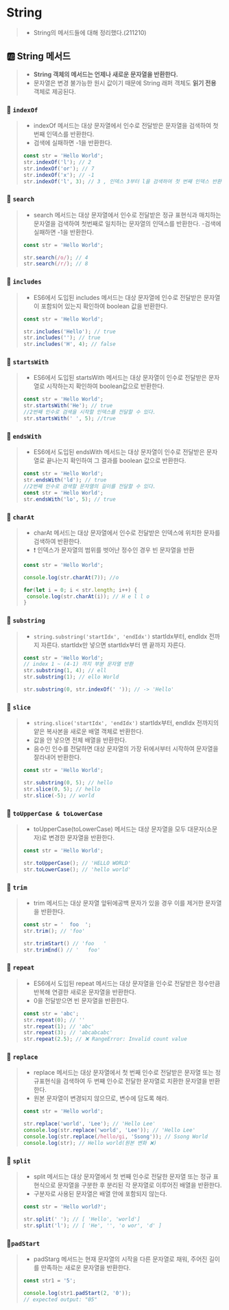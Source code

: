 # String
> - String의 메서드들에 대해 정리했다.(211210)

## 🆎 String 메서드
> - **String 객체의 메서드는 언제나 새로운 문자열을 반환한다.** 
> - 문자열은 변경 불가능한 원시 값이기 때문에 String 래퍼 객체도 **읽기 전용** 객체로 제공된다. 

### 📍 `indexOf`
> -  indexOf 메서드는 대상 문자열에서 인수로 전달받은 문자열을 검색하여 첫 번째 인덱스를 반환한다. 
> - 검색에 실패하면 -1을 반환한다.
>```js
>const str = 'Hello World';
>str.indexOf('l'); // 2
>str.indexOf('or'); // 7
>str.indexOf('x'); // -1
>str.indexOf('l', 3); // 3 , 인덱스 3부터 l을 검색하여 첫 번째 인덱스 반환
>```

### 📍 `search`
> - search 메서드는 대상 문자열에서 인수로 전달받은 정규 표현식과 매치하는 문자열을 검색하여 첫번째로 일치하는 문자열의 인덱스를 반환한다. 
> -검색에 실패하면 -1을 반환한다.
>```js
>const str = 'Hello World';
>
>str.search(/o/); // 4
>str.search(/r/); // 8
>```

### 📍 `includes`
> - ES6에서 도입된 includes 메서드는 대상 문자열에 인수로 전달받은 문자열이 포함되어 있는지 확인하여 boolean 값을 반환한다.
>```js
>const str = 'Hello World';
>
>str.includes('Hello'); // true
>str.includes(''); // true
>str.includes('H', 4); // false
>```

### 📍 `startsWith`
> - ES6에서 도입된 startsWith 메서드는 대상 문자열이 인수로 전달받은 문자열로 시작하는지 확인하여 boolean값으로 반환한다.
>```js
>const str = 'Hello World';
>str.startsWith('He'); // true
>//2번째 인수로 검색을 시작할 인덱스를 전달할 수 있다.
>str.startsWith(' ', 5); //true
>```

### 📍 `endsWith`
> - ES6에서 도입된 endsWith 메서드는 대상 문자열이 인수로 전달받은 문자열로 끝나는지 확인하여 그 결과를 boolean 값으로 반환한다.
>```js
>const str = 'Hello World';
>str.endsWith('ld'); // true
>//2번째 인수로 검색할 문자열의 길이를 전달할 수 있다.
>const str = 'Hello World';
>str.endsWith('lo', 5); // true
>```

### 📍 `charAt`
> - charAt 메서드는 대상 문자열에서 인수로 전달받은 인덱스에 위치한 문자를 검색하여 반환한다.
> - ❗ 인덱스가 문자열의 범위를 벗어난 정수인 경우 빈 문자열을 반환
>```js
>const str = 'Hello World';
>
>console.log(str.charAt(7)); //o
>
>for(let i = 0; i < str.length; i++) {
>  console.log(str.charAt(i)); // H e l l o
>}
>```

### 📍 `substring`
> - `string.substring('startIdx', 'endIdx')` startIdx부터, endIdx 전까지 자른다. startIdx만 넣으면 startIdx부터 맨 끝까지 자른다.
>```js
>const str = 'Hello World';
>// index 1 ~ (4-1) 까지 부분 문자열 반환
>str.substring(1, 4); // ell
>str.substring(1); // ello World
>
>str.substring(0, str.indexOf(' ')); // -> 'Hello'
>```

### 📍 `slice`
> - `string.slice('startIdx', 'endIdx')` 
startIdx부터, endIdx 전까지의 얕은 복사본을 새로운 배열 객체로 반환한다.
> - 값을 안 넣으면 전체 배열을 반환한다.
> - 음수인 인수를 전달하면 대상 문자열의 가장 뒤에서부터 시작하여 문자열을 잘라내어 반환한다.
>```js
>const str = 'Hello World';
>
>str.substring(0, 5); // hello
>str.slice(0, 5); // hello
>str.slice(-5); // world
>```

### 📍 `toUpperCase & toLowerCase`
> - toUpperCase(toLowerCase) 메서드는 대상 문자열을 모두 대문자(소문자)로 변경한 문자열을 반환한다.
>```js
>const str = 'Hello World';
>
>str.toUpperCase(); // 'HELLO WORLD'
>str.toLowerCase(); // 'hello world'
>```

### 📍 `trim`
> - trim 메서드는 대상 문자열 앞뒤에공백 문자가 있을 경우 이를 제거한 문자열을 반환한다.
>```js
>const str = '  foo  ';
>str.trim(); // 'foo'
>
>str.trimStart() // 'foo   '
>str.trimEnd() // '   foo'
>```

### 📍 `repeat`
> - ES6에서 도입된 repeat 메서드는 대상 문자열을 인수로 전달받은 정수만큼 반복해 연결한 새로운 문자열을 반환한다.
> - 0을 전달받으면 빈 문자열을 반환한다.
>```js
>const str = 'abc';
>str.repeat(0); // ''
>str.repeat(1); // 'abc'
>str.repeat(3); // 'abcabcabc'
>str.repeat(2.5); // ❌ RangeError: Invalid count value
>```

### 📍 `replace`
> - replace 메서드는 대상 문자열에서 첫 번째 인수로 전달받은 문자열 또는 정규표현식을 검색하여 두 번째 인수로 전달한 문자열로 치환한 문자열을 반환한다.
> - 원본 문자열이 변경되지 않으므로, 변수에 담도록 해라. 
>```js
>const str = 'Hello world';
>
>str.replace('world', 'Lee'); // 'Hello Lee'
>console.log(str.replace('world', 'Lee')); // 'Hello Lee'
>console.log(str.replace(/hello/gi, 'Ssong')); // Ssong World
>console.log(str); // Hello world(원본 변화 ❌)
>```

### 📍 `split`
> - split 메서드는 대상 문자열에서 첫 번째 인수로 전달한 문자열 또는 정규 표현식으로 문자열을 구분한 후 분리된 각 문자열로 이루어진 배열을 반환한다.
> - 구분자로 사용된 문자열은 배열 안에 포함되지 않는다.
>```js
>const str = 'Hello world?';
>
>str.split(' '); // [ 'Hello', 'world']
>str.split('l'); // [ 'He', '', 'o wor', 'd' ]
>```

### 📍`padStart`
>- padStarg 메서드는 현재 문자열의 시작을 다른 문자열로 채워, 주어진 길이를 만족하는 새로운 문자열을 반환한다.
>```js
>const str1 = '5';
>
>console.log(str1.padStart(2, '0'));
>// expected output: "05"
>```